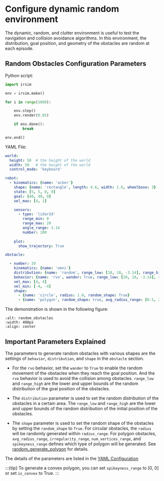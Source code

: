 Configure dynamic random environment
====================================

The dynamic, random, and clutter environment is useful to test the navigation and collision avoidance algorithms. In this environment, the distribution, goal position, and geometry of the obstacles are random at each episode. 


## Random Obstacles Configuration Parameters

Python script:

```python
import irsim

env = irsim.make()   

for i in range(1000):

    env.step()
    env.render(0.05)

    if env.done():
        break

env.end()
```

YAML File:

```yaml
world:
  height: 50  # the height of the world
  width: 50   # the height of the world
  control_mode: 'keyboard'  

robot:
  - kinematics: {name: 'acker'} 
    shape: {name: 'rectangle', length: 4.6, width: 1.6, wheelbase: 3}
    state: [5, 5, 0, 0]
    goal: [40, 40, 0]
    vel_max: [4, 1]

    sensors: 
      - type: 'lidar2d'
        range_min: 0
        range_max: 20
        angle_range: 3.14
        number: 100
    
    plot:
      show_trajectory: True

obstacle:

  - number: 20
    kinematics: {name: 'omni'}
    distribution: {name: 'random', range_low: [10, 10, -3.14], range_high: [40, 40, 3.14]}
    behavior: {name: 'rvo', wander: True, range_low: [10, 10, -3.14], range_high: [40, 40, 3.14], vxmax: 2, vymax: 2, factor: 3.0}
    vel_max: [4, 4]
    vel_min: [-4, -4]
    shape:
      - {name: 'circle', radius: 1.0, random_shape: True}  
      - {name: 'polygon', random_shape: true, avg_radius_range: [0.5, 2.0], irregularity_range: [0, 0.4], spikeyness_range: [0, 0.4], num_vertices_range: [4, 6]}
```

The demonstration is shown in the following figure:

```{image} gif/random_obstacles.gif
:alt: random_obstacles
:width: 400px
:align: center
```

## Important Parameters Explained

The parameters to generate random obstacles with various shapes are the settings of `behavior`, `distribution`, and `shape` in the `obstacle` section.

- For the `rvo` behavior, set the `wander` to `True` to enable the random movement of the obstacles when they reach the goal position. And the `rvo` behavior is used to avoid the collision among obstacles. `range_low` and `range_high` are the lower and upper bounds of the random distribution of the goal position of the obstacles. 

- The `distribution` parameter is used to set the random distribution of the obstacles in a certain area. The `range_low` and `range_high` are the lower and upper bounds of the random distribution of the initial position of the obstacles.

- The `shape` parameter is used to set the random shape of the obstacles by setting the `random_shape` to `True`. For circular obstacles, the `radius` will be randomly generated within `radius_range`. For polygon obstacles, `avg_radius_range`, `irregularity_range`, `num_vertices_range`, and `spikeyness_range` defines which type of polygon will be generated. See [random_generate_polygon](#irsim.lib.algorithm.generation.random_generate_polygon) for details.


The details of the parameters are listed in the [YAML Configuration](../yaml_config/configuration/)

:::{tip}
To generate a convex polygon, you can set `spikeyness_range` to [0, 0] or set `is_convex` to True.
:::